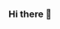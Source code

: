 ### Hi there 👋

<!--
**zaidm124/zaidm124** is a ✨ _special_ ✨ repository because its `README.md` (this file) appears on your GitHub profile.
-![Visitor Count](https://profile-counter.glitch.me/{zaidm124}/count.svg)


<img height="180em" src="https://github-readme-stats.vercel.app/api?username=zaidm124&show_icons=true&hide_border=true&&count_private=true&include_all_commits=true" />

Here are some ideas to get you started:
![visitors](https://visitor-badge.glitch.me/badge?page_id=${})
- 🔭 I’m currently working on ...
- 🌱 I’m currently learning ...
- 👯 I’m looking to collaborate on ...
- 🤔 I’m looking for help with ...
- 💬 Ask me about ...
- 📫 How to reach me: ...
- 😄 Pronouns: ...
- ⚡ Fun fact: ...
-->
